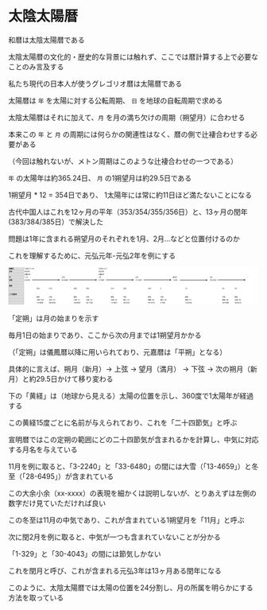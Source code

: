 # 太陰太陽暦

和暦は太陰太陽暦である

太陰太陽暦の文化的・歴史的な背景には触れず、ここでは暦計算する上で必要なことのみ言及する

私たち現代の日本人が使うグレゴリオ暦は太陽暦である

太陽暦は `年` を太陽に対する公転周期、 `日` を地球の自転周期で求める

太陰太陽暦はそれに加えて、`月` を月の満ち欠けの周期（朔望月）に合わせる

本来この `年` と `月` の周期には何らかの関連性はなく、暦の側で辻褄合わせする必要がある

（今回は触れないが、メトン周期はこのような辻褄合わせの一つである）

`年` の太陽年は約365.24日、 `月` の1朔望月は約29.5日である

1朔望月 * 12 = 354日であり、 1太陽年には常に約11日ほど満たないことになる

古代中国人はこれを12ヶ月の平年（353/354/355/356日）と、13ヶ月の閏年(383/384/385日）で解決した

問題は1年に含まれる朔望月のそれぞれを1月、2月...などと位置付けるのか

これを理解するために、元弘元年-元弘2年を例にする

![太陽と月](../../../images/太陽と月.png)

「定朔」は月の始まりを示す

毎月1日の始まりであり、ここから次の月までは1朔望月かかる

（「定朔」は儀鳳暦以降に用いられており、元嘉暦は「平朔」となる）

具体的に言えば、朔月（新月）-> 上弦 -> 望月（満月） -> 下弦 -> 次の朔月（新月）と約29.5日かけて移り変わる

下の「黄経」は（地球から見える）太陽の位置を示し、360度で1太陽年が経過する

この黄経15度ごとに名前が与えられており、これを「二十四節気」と呼ぶ

宣明暦ではこの定朔の範囲にどの二十四節気が含まれるかを計算し、中気に対応する月名を与えている

11月を例に取ると、「3-2240」と「33-6480」の間には大雪（「13-4659」）と冬至（「28-6495」）が含まれている

この大余小余（xx-xxxx）の表現を細かくは説明しないが、とりあえずは左側の数字だけ見ていただければ良い

この冬至は11月の中気であり、これが含まれている1朔望月を「11月」と呼ぶ

次に閏2月を例に取ると、中気が一つも含まれていないことが分かる

「1-329」と「30-4043」の間には節気しかない

これを閏月と呼び、これが含まれる元弘3年は13ヶ月ある閏年になる

このように、太陰太陽暦では太陽の位置を24分割し、月の所属を明らかにする方法を取っている
